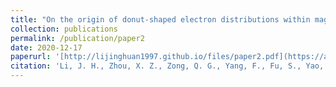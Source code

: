 ```yaml
---
title: "On the origin of donut-shaped electron distributions within magnetic cavities"
collection: publications
permalink: /publication/paper2
date: 2020-12-17
paperurl: '[http://lijinghuan1997.github.io/files/paper2.pdf](https://agupubs.onlinelibrary.wiley.com/doi/full/10.1029/2020GL091613)'
citation: 'Li, J. H., Zhou, X. Z., Zong, Q. G., Yang, F., Fu, S., Yao, S., ... & Shi, Q. (2021). On the origin of donut‐shaped electron distributions within magnetic cavities. Geophysical Research Letters, 48(2), e2020GL091613.'
---
```

